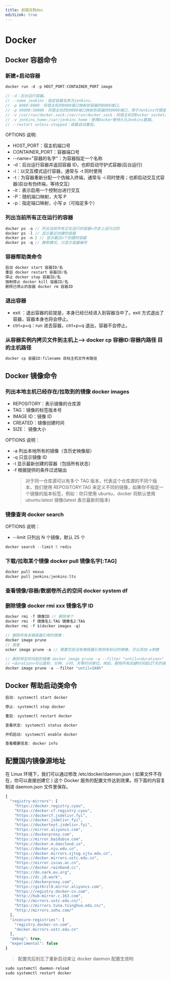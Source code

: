 ```yaml
---
title: 前端文档doc
editLink: true
---
```


# Docker

## Docker 容器命令

### 新建+启动容器

```js
docker run -d -p HOST_PORT:CONTAINER_PORT image

// -d：后台运行容器。
// --name jenkins：指定容器名称为jenkins。
// -p 8080:8080：将宿主机的8080端口映射到容器的8080端口。
// -p 50000:50000：将宿主机的50000端口映射到容器的50000端口，用于Jenkins代理通信。
// -v /var/run/docker.sock:/var/run/docker.sock：将宿主机的Docker socket挂载到容器内，允许容器内调用Docker命令。
// -v jenkins_home:/var/jenkins_home：使用Docker卷持久化Jenkins数据。
// --restart unless-stopped：容器自动重启。
```

OPTIONS 说明:

- HOST_PORT：宿主机端口号
- CONTAINER_PORT：容器端口号
- --name="容器的名字"：为容器指定一个名称
- -d：后台运行容器并返回容器 ID，也即启动守护式容器(后台运行)
- -i：以交互模式运行容器，通常与 -t 同时使用
- -t：为容器重新分配一个伪输入终端，通常与 -i 同时使用；也即启动交互式容器(前台有伪终端，等待交互)
- -it：表示启用一个控制台进行交互
- -P：随机端口映射，大写 P
- -p：指定端口映射，小写 p（可指定多个）

### 列出当前所有正在运行的容器

```js
docker ps -a // 列出当前所有正在运行的容器+历史上运行过的
docker ps -l // 显示最近创建的容器
docker ps -n 2 // 显示最近n个创建的容器
docker ps -q // 静默模式，只显示容器编号
```

### 容器帮助类命令

```js
启动 docker start 容器ID/名
重启 docker restart 容器ID/名
停止 docker stop 容器ID/名
强制停止 docker kill 容器ID/名
删除已停止的容器 docker rm 容器ID
```

### 退出容器
- exit ：退出容器的前提是，本身已经已经进入到容器当中了。exit 方式退出了容器，容器本身也将会停止。
- ctrl+p+q：run 进去容器，ctrl+p+q 退出，容器不会停止。

### 从容器实例内拷贝文件到主机上—> docker cp 容器ID:容器内路径 目的主机路径

```js
docker cp 容器ID:filename 目标主机文件夹路径
```

## Docker 镜像命令

### 列出本地主机已经存在/拉取到的镜像 docker images

- REPOSITORY：表示镜像的仓库源
- TAG：镜像的标签版本号
- IMAGE ID：镜像 ID
- CREATED：镜像创建时间
- SIZE： 镜像大小

OPTIONS 说明：

- -a 列出本地所有的镜像（含历史映像层）
- -q 只显示镜像 ID
- -l 显示最新创建的容器（包括所有状态）
- -f 根据提供的条件过滤输出
  > 对于同一仓库源可以有多个 TAG 版本，代表这个仓库源的不同个版本，我们使用 REPOSITORY:TAG 来定义不同的镜像，如果你不指定一个镜像的版本标签，例如：你只使用 ubuntu，docker 将默认使用 ubuntu:latest 镜像(latest 表示最新的版本)

### 镜像查询 docker search

OPTIONS 说明：

- --limit 只列出 N 个镜像，默认 25 个

```js
docker search --limit 5 redis
```

### 下载/拉取某个镜像 docker pull 镜像名字[:TAG]

```js
docker pull nexus
docker pull jenkins/jenkins:lts
```

### 查看镜像/容器/数据卷所占的空间 docker system df

### 删除镜像 docker rmi xxx 镜像名字 ID

```js
docker rmi -f 镜像ID // 删除单个
docker rmi -f 镜像名1:TAG 镜像名2:TAG
docker rmi -f $(docker images -q)

// 删除所有未被容器引用的镜像：
docker image prune
// 或者
ocker image prune -a // 需要包括没有被容器引用但有标记的镜像，可以添加-a参数

// 删除特定时间前的镜像 docker image prune -a --filter "until=<duration>"
// <duration>可以是秒、分钟、小时、天等时间单位。例如，删除所有创建时间超过7天的镜像：
docker image prune -a --filter "until=168h"
```

## Docker 帮助启动类命令

```js
启动: systemctl start docker

停止: systemctl stop docker

重启: systemctl restart docker

查看状态: systemctl status docker

开机启动: systemctl enable docker

查看概要信息: docker info
```

## 配置国内镜像源地址

在 Linux 环境下，我们可以通过修改 /etc/docker/daemon.json ( 如果文件不存在，你可以直接创建它 ) 这个 Docker 服务的配置文件达到效果。将下面的内容复制进 daemon.json 文件里保存。

```js
{
  "registry-mirrors": [
    "https://docker.registry.cyou",
    "https://docker-cf.registry.cyou",
    "https://dockercf.jsdelivr.fyi",
    "https://docker.jsdelivr.fyi",
    "https://dockertest.jsdelivr.fyi",
    "https://mirror.aliyuncs.com",
    "https://dockerproxy.com",
    "https://mirror.baidubce.com",
    "https://docker.m.daocloud.io",
    "https://docker.nju.edu.cn",
    "https://docker.mirrors.sjtug.sjtu.edu.cn",
    "https://docker.mirrors.ustc.edu.cn",
    "https://mirror.iscas.ac.cn",
    "https://docker.rainbond.cc",
    "https://do.nark.eu.org",
    "https://dc.j8.work",
    "https://dockerproxy.com",
    "https://gst6rzl9.mirror.aliyuncs.com",
    "https://registry.docker-cn.com",
    "http://hub-mirror.c.163.com",
    "http://mirrors.ustc.edu.cn/",
    "https://mirrors.tuna.tsinghua.edu.cn/",
    "http://mirrors.sohu.com/"
  ],
  "insecure-registries": [
    "registry.docker-cn.com",
    "docker.mirrors.ustc.edu.cn"
  ],
  "debug": true,
  "experimental": false
}
```

> 配置完后别忘了重新启动来让 docker daemon 配置生效哟

```js
sudo systemctl daemon-reload
sudo systemctl restart docker
```

